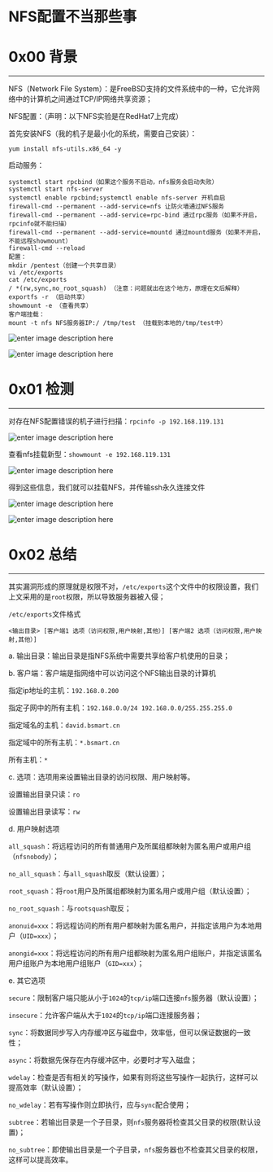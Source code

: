 # NFS配置不当那些事

0x00 背景
=======

* * *

NFS（Network File System）：是FreeBSD支持的文件系统中的一种，它允许网络中的计算机之间通过TCP/IP网络共享资源；

NFS配置：（声明：以下NFS实验是在RedHat7上完成）

首先安装NFS（我的机子是最小化的系统，需要自己安装）：

```
yum install nfs-utils.x86_64 -y

```

启动服务：

```
systemctl start rpcbind（如果这个服务不启动，nfs服务会启动失败）
systemctl start nfs-server
systemctl enable rpcbind;systemctl enable nfs-server 开机自启
firewall-cmd --permanent --add-service=nfs 让防火墙通过NFS服务
firewall-cmd --permanent --add-service=rpc-bind 通过rpc服务（如果不开启，rpcinfo就不能扫描）
firewall-cmd --permanent --add-service=mountd 通过mountd服务（如果不开启，不能远程showmount）
firewall-cmd --reload
配置：
mkdir /pentest（创建一个共享目录）
vi /etc/exports
cat /etc/exports
/ *(rw,sync,no_root_squash) （注意：问题就出在这个地方，原理在文后解释）
exportfs -r （启动共享）
showmount -e （查看共享）
客户端挂载：
mount -t nfs NFS服务器IP:/ /tmp/test （挂载到本地的/tmp/test中）

```

![enter image description here](http://drops.javaweb.org/uploads/images/d1f81f07dc266a34df11f70c7f23bdc434c805ae.jpg)

![enter image description here](http://drops.javaweb.org/uploads/images/f074db724b472c48ee38db3592b5162dec8aae5c.jpg)

0x01 检测
=======

* * *

对存在NFS配置错误的机子进行扫描：`rpcinfo -p 192.168.119.131`

![enter image description here](http://drops.javaweb.org/uploads/images/ae64728c12860401b17cb8cb6801fcfe9dc80141.jpg)

查看nfs挂载新型：`showmount -e 192.168.119.131`

![enter image description here](http://drops.javaweb.org/uploads/images/c700fc9d6952cb789da3e7bd3dd2a5b87d3ebcf0.jpg)

得到这些信息，我们就可以挂载NFS，并传输ssh永久连接文件

![enter image description here](http://drops.javaweb.org/uploads/images/df928616254b4304622fbb5611fc5eb9c8a88729.jpg)

![enter image description here](http://drops.javaweb.org/uploads/images/c3501d7c6ffb89e050d905563cf73368a8f40d85.jpg)

0x02 总结
=======

* * *

其实漏洞形成的原理就是权限不对，`/etc/exports`这个文件中的权限设置，我们上文采用的是`root`权限，所以导致服务器被入侵；

`/etc/exports`文件格式

```
<输出目录> [客户端1 选项（访问权限,用户映射,其他）] [客户端2 选项（访问权限,用户映射,其他）]

```

a. 输出目录：输出目录是指NFS系统中需要共享给客户机使用的目录；

b. 客户端：客户端是指网络中可以访问这个NFS输出目录的计算机

指定ip地址的主机：`192.168.0.200`

指定子网中的所有主机：`192.168.0.0/24 192.168.0.0/255.255.255.0`

指定域名的主机：`david.bsmart.cn`

指定域中的所有主机：`*.bsmart.cn`

所有主机：`*`

c. 选项：选项用来设置输出目录的访问权限、用户映射等。

设置输出目录只读：`ro`

设置输出目录读写：`rw`

d. 用户映射选项

`all_squash`：将远程访问的所有普通用户及所属组都映射为匿名用户或用户组（`nfsnobody`）；

`no_all_squash`：与`all_squash`取反（默认设置）；

`root_squash`：将`root`用户及所属组都映射为匿名用户或用户组（默认设置）；

`no_root_squash`：与`rootsquash`取反；

`anonuid=xxx`：将远程访问的所有用户都映射为匿名用户，并指定该用户为本地用户（`UID=xxx`）；

`anongid=xxx`：将远程访问的所有用户组都映射为匿名用户组账户，并指定该匿名用户组账户为本地用户组账户（`GID=xxx`）；

e. 其它选项

`secure`：限制客户端只能从小于`1024`的`tcp/ip`端口连接`nfs`服务器（默认设置）；

`insecure`：允许客户端从大于`1024`的`tcp/ip`端口连接服务器；

`sync`：将数据同步写入内存缓冲区与磁盘中，效率低，但可以保证数据的一致性；

`async`：将数据先保存在内存缓冲区中，必要时才写入磁盘；

`wdelay`：检查是否有相关的写操作，如果有则将这些写操作一起执行，这样可以提高效率（默认设置）；

`no_wdelay`：若有写操作则立即执行，应与`sync`配合使用；

`subtree`：若输出目录是一个子目录，则`nfs`服务器将检查其父目录的权限(默认设置)；

`no_subtree`：即使输出目录是一个子目录，`nfs`服务器也不检查其父目录的权限，这样可以提高效率。